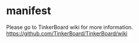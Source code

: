# manifest

Please go to TinkerBoard wiki for more information.
https://github.com/TinkerBoard/TinkerBoard/wiki
